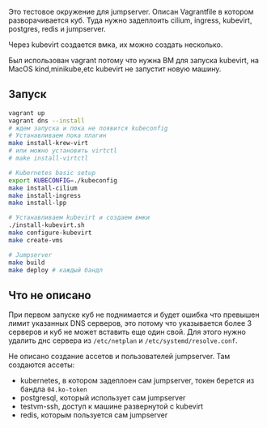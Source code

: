 
Это тестовое окружение для jumpserver.
Описан Vagrantfile в котором разворачивается куб. Туда нужно задеплоить cilium, ingress, kubevirt, postgres, redis и jumpserver.

Через kubevirt создается вмка, их можно создать несколько.

Был использован vagrant потому что нужна ВМ для запуска kubevirt, на MacOS kind,minikube,etc kubevirt не запустит новую машину.

## Запуск

```bash
vagrant up
vagrant dns --install
# ждем запуска и пока не появится kubeconfig
# Устанавливаем пока плагин
make install-krew-virt
# или можно установить virtctl
# make install-virtctl

# Kubernetes basic setup
export KUBECONFIG=./kubeconfig
make install-cilium
make install-ingress
make install-lpp

# Устанавливаем kubevirt и создаем вмки
./install-kubevirt.sh
make configure-kubevirt
make create-vms

# Jumpserver
make build
make deploy # каждый бандл
```

## Что не описано

При первом запуске куб не поднимается и будет ошибка что превышен лимит указанных DNS серверов, это потому что указывается более 3 серверов и куб не может вставить еще один свой. Для этого нужно удалить днс сервера из `/etc/netplan` и `/etc/systemd/resolve.conf`.

Не описано создание ассетов и пользователей jumpserver.
Там создаются ассеты:
- kubernetes, в котором задеплоен сам jumpserver, токен берется из бандла `04.ko-token`
- postgresql, который использует сам jumpserver
- testvm-ssh, доступ к машине развернутой с kubevirt
- redis, которым пользуется сам jumpserver

